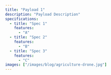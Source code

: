 ```yaml
---
title: "Payload 1"
description: "Payload Description"
specifications:
  - title: "Spec 1"
    features:
      - "A"
  - title: "Spec 2"
    features:
      - "B"
  - title: "Spec 3"
    features:
      - "C"
images: ["/images/blog/agriculture-drone.jpg"]
---
```

